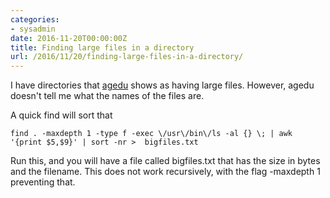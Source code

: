 ```yaml
---
categories:
- sysadmin
date: 2016-11-20T00:00:00Z
title: Finding large files in a directory
url: /2016/11/20/finding-large-files-in-a-directory/
---
```


I have directories that [agedu](http://www.chiark.greenend.org.uk/~sgtatham/agedu/) shows as having large files. However, agedu doesn't tell me what the names of the files are.

A quick find will sort that

    find . -maxdepth 1 -type f -exec \/usr\/bin\/ls -al {} \; | awk '{print $5,$9}' | sort -nr >  bigfiles.txt


Run this, and you will have a file called bigfiles.txt that has the size in bytes and the filename. This does not work recursively, with the flag -maxdepth 1 preventing that. 

